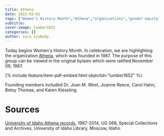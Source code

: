 ```yaml
---
title: Athena
date: 2022-03-01
tags: ["Women's History Month","Athena","organizations","gender equity"]
subtitle: 
cover-image: lumber1652
categories: []
author: Sara Szobody
---
```


Today begins Women's History Month. In celebration, we are highlighting the organization [Athena](https://www.uidaho.edu/diversity/edu/womens-center/athena), which was founded in 1987. The purpose of this group can be viewed in the original bylaws which were ratified November 09, 1987. 

{% include feature/item-pdf-embed.html objectid="lumber1652" %}

Founding members included Dr. Joan M. West, Joanne Reece, Carol Hahn, Betsy Thomas, and Karen Kiessling.

# Sources

[University of Idaho Athena records](https://archiveswest.orbiscascade.org/ark:/80444/xv96673), 1987-2014, UG 068, Special Collections and Archives, University of Idaho Library, Moscow, Idaho.